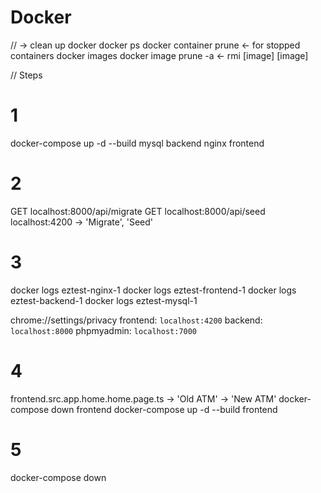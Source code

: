 # Docker

//  -> clean up docker
docker ps
docker container prune <- for stopped containers
docker images
docker image prune -a <- rmi [image] [image]

// Steps
# 1
<!-- docker-compose up -d --build mysql backend nginx frontend phpmyadmin composer artisan npm -->
docker-compose up -d --build mysql backend nginx frontend

# 2
<!-- docker exec eztest-php-1 php artisan migrate --seed -->
GET localhost:8000/api/migrate
GET localhost:8000/api/seed
localhost:4200 -> 'Migrate', 'Seed'

# 3
docker logs eztest-nginx-1 
docker logs eztest-frontend-1
docker logs eztest-backend-1
docker logs eztest-mysql-1

chrome://settings/privacy
frontend: `localhost:4200`
backend: `localhost:8000`
phpmyadmin: `localhost:7000`

# 4
frontend.src.app.home.home.page.ts -> 'Old ATM' -> 'New ATM'
docker-compose down frontend
docker-compose up -d --build frontend

# 5
docker-compose down






